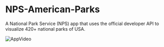 # NPS-American-Parks
A National Park Service (NPS) app that uses the official developer API to visualize 420+ national parks of USA. 

![AppVideo](https://github.com/mufratkarim/NPS-American-Parks/blob/master/American%20Parks.gif)
